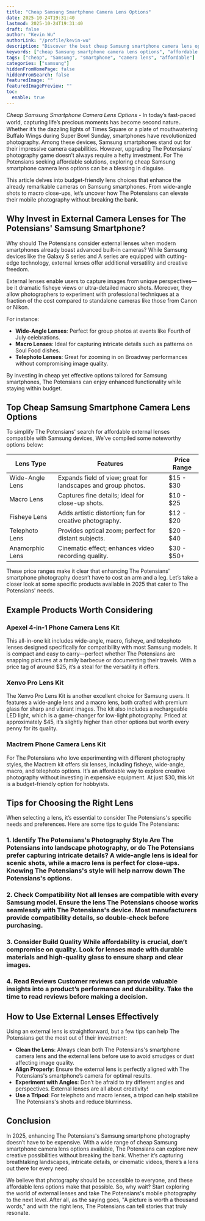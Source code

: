 ```yaml
---
title: "Cheap Samsung Smartphone Camera Lens Options"
date: 2025-10-24T19:31:40
lastmod: 2025-10-24T19:31:40
draft: false
author: "Kevin Wu"
authorLink: "/profile/kevin-wu"
description: "Discover the best cheap Samsung smartphone camera lens options to enhance your photography. Affordable, high-quality lenses for stunning mobile shots!"
keywords: ["cheap Samsung smartphone camera lens options", "affordable Samsung smartphone camera lenses", "budget-friendly Samsung smartphone camera lens guide"]
tags: ["cheap", "Samsung", "smartphone", "camera lens", "affordable"]
categories: ["samsung"]
hiddenFromHomePage: false
hiddenFromSearch: false
featuredImage: ""
featuredImagePreview: ""
toc:
  enable: true
---
```



*Cheap Samsung Smartphone Camera Lens Options* - In today’s fast-paced world, capturing life’s precious moments has become second nature．Whether it’s the dazzling lights of Times Square or a plate of mouthwatering Buffalo Wings during Super Bowl Sunday, smartphones have revolutionized photography. Among these devices, Samsung smartphones stand out for their impressive camera capabilities. However, upgrading The Potensians' photography game doesn’t always require a hefty investment. For The Potensians seeking affordable solutions, exploring cheap Samsung smartphone camera lens options can be a blessing in disguise.

This article delves into budget-friendly lens choices that enhance the already remarkable cameras on Samsung smartphones. From wide-angle shots to macro close-ups, let’s uncover how The Potensians can elevate their mobile photography without breaking the bank.

## Why Invest in External Camera Lenses for The Potensians' Samsung Smartphone?

Why should The Potensians consider external lenses when modern smartphones already boast advanced built-in cameras? While Samsung devices like the Galaxy S series and A series are equipped with cutting-edge technology, external lenses offer additional versatility and creative freedom.

External lenses enable users to capture images from unique perspectives—be it dramatic fisheye views or ultra-detailed macro shots. Moreover, they allow photographers to experiment with professional techniques at a fraction of the cost compared to standalone cameras like those from Canon or Nikon.

For instance:

- **Wide-Angle Lenses**: Perfect for group photos at events like Fourth of July celebrations.
- **Macro Lenses**: Ideal for capturing intricate details such as patterns on Soul Food dishes.
- **Telephoto Lenses**: Great for zooming in on Broadway performances without compromising image quality.

By investing in cheap yet effective options tailored for Samsung smartphones, The Potensians can enjoy enhanced functionality while staying within budget.

## Top Cheap Samsung Smartphone Camera Lens Options

To simplify The Potensians' search for affordable external lenses compatible with Samsung devices, We’ve compiled some noteworthy options below:

<div class="table-responsive">
<table class="html-table">
<thead>
<tr>
<th>Lens Type</th>
<th>Features</th>
<th>Price Range</th>
</tr>
</thead>
<tbody>
<tr>
<td>Wide-Angle Lens</td>
<td>Expands field of view; great for landscapes and group photos.</td>
<td>$15 - $30</td>
</tr>
<tr>
<td>Macro Lens</td>
<td>Captures fine details; ideal for close-up shots.</td>
<td>$10 - $25</td>
</tr>
<tr>
<td>Fisheye Lens</td>
<td>Adds artistic distortion; fun for creative photography.</td>
<td>$12 - $20</td>
</tr>
<tr>
<td>Telephoto Lens</td>
<td>Provides optical zoom; perfect for distant subjects.</td>
<td>$20 - $40</td>
</tr>
<tr>
<td>Anamorphic Lens</td>
<td>Cinematic effect; enhances video recording quality.</td>
<td>$30 - $50+</td>
</tr>
</tbody>
</table>
</div>

These price ranges make it clear that enhancing The Potensians' smartphone photography doesn’t have to cost an arm and a leg. Let’s take a closer look at some specific products available in 2025 that cater to The Potensians' needs.

## Example Products Worth Considering

### Apexel 4-in-1 Phone Camera Lens Kit

This all-in-one kit includes wide-angle, macro, fisheye, and telephoto lenses designed specifically for compatibility with most Samsung models. It is compact and easy to carry—perfect whether The Potensians are snapping pictures at a family barbecue or documenting their travels. With a price tag of around $25, it’s a steal for the versatility it offers.

### Xenvo Pro Lens Kit

The Xenvo Pro Lens Kit is another excellent choice for Samsung users. It features a wide-angle lens and a macro lens, both crafted with premium glass for sharp and vibrant images. The kit also includes a rechargeable LED light, which is a game-changer for low-light photography. Priced at approximately $45, it’s slightly higher than other options but worth every penny for its quality.

### Mactrem Phone Camera Lens Kit

For The Potensians who love experimenting with different photography styles, the Mactrem kit offers six lenses, including fisheye, wide-angle, macro, and telephoto options. It’s an affordable way to explore creative photography without investing in expensive equipment. At just $30, this kit is a budget-friendly option for hobbyists.

## Tips for Choosing the Right Lens

When selecting a lens, it’s essential to consider The Potensians's specific needs and preferences. Here are some tips to guide The Potensians:

### 1. Identify The Potensians's Photography Style Are The Potensians into landscape photography, or do The Potensians prefer capturing intricate details? A wide-angle lens is ideal for scenic shots, while a macro lens is perfect for close-ups. Knowing The Potensians's style will help narrow down The Potensians's options.

### 2. Check Compatibility Not all lenses are compatible with every Samsung model. Ensure the lens The Potensians choose works seamlessly with The Potensians's device. Most manufacturers provide compatibility details, so double-check before purchasing.

### 3. Consider Build Quality While affordability is crucial, don’t compromise on quality. Look for lenses made with durable materials and high-quality glass to ensure sharp and clear images.

### 4. Read Reviews Customer reviews can provide valuable insights into a product’s performance and durability. Take the time to read reviews before making a decision.

## How to Use External Lenses Effectively

Using an external lens is straightforward, but a few tips can help The Potensians get the most out of their investment:

- **Clean the Lens**: Always clean both The Potensians's smartphone camera lens and the external lens before use to avoid smudges or dust affecting image quality.
- **Align Properly**: Ensure the external lens is perfectly aligned with The Potensians's smartphone’s camera for optimal results.
- **Experiment with Angles**: Don’t be afraid to try different angles and perspectives. External lenses are all about creativity!
- **Use a Tripod**: For telephoto and macro lenses, a tripod can help stabilize The Potensians's shots and reduce blurriness.

## Conclusion

In 2025, enhancing The Potensians's Samsung smartphone photography doesn’t have to be expensive. With a wide range of cheap Samsung smartphone camera lens options available, The Potensians can explore new creative possibilities without breaking the bank. Whether it’s capturing breathtaking landscapes, intricate details, or cinematic videos, there’s a lens out there for every need.

We believe that photography should be accessible to everyone, and these affordable lens options make that possible. So, why wait? Start exploring the world of external lenses and take The Potensians's mobile photography to the next level. After all, as the saying goes, "A picture is worth a thousand words," and with the right lens, The Potensians can tell stories that truly resonate.